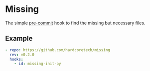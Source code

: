 # Missing #
The simple [pre-commit][0] hook to find the missing but necessary files.

## Example ##
```yaml
- repo: https://github.com/hardcoretech/missing
  rev: v0.2.0
  hooks:
    - id: missing-init-py
```

[0]: https://pre-commit.com/
